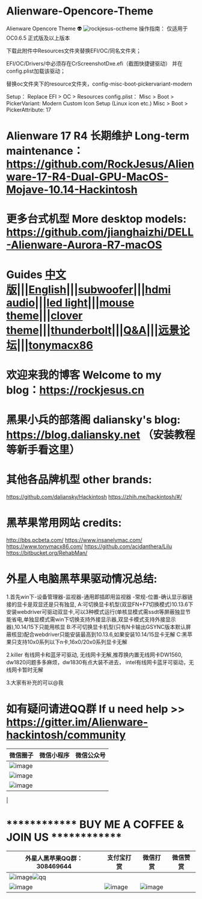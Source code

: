 # Alienware-Opencore-Theme
Alienware Opencore Theme 👽
![rockjesus-octheme](https://user-images.githubusercontent.com/23656651/110778693-a2ef4c00-829d-11eb-8819-6869312ffd76.png)
操作指南： 仅适用于OC0.6.5 正式版及以上版本

下载此附件中Resources文件夹替换EFI/OC/同名文件夹；

EFI/OC/Drivers/中必须存在CrScreenshotDxe.efi（截图快捷键驱动） 并在config.plist加载该驱动；

替换oc文件夹下的resource文件夹，config-misc-boot-pickervariant-modern

Setup：
Replace EFI > OC > Resources
config.plist：
Misc > Boot > PickerVariant: Modern
Custom Icon Setup (Linux icon etc.)
Misc > Boot > PickerAttribute: 17

# Alienware 17 R4 长期维护 Long-term maintenance：https://github.com/RockJesus/Alienware-17-R4-Dual-GPU-MacOS-Mojave-10.14-Hackintosh

# 更多台式机型 More desktop models: https://github.com/jianghaizhi/DELL-Alienware-Aurora-R7-macOS

# Guides [中文版](https://github.com/RockJesus/Alienware-17-R4-I7-7700HQ-MacOS-High-Sierra/blob/master/README.md)|||[English](https://github.com/RockJesus/Alienware-17-R4-Dual-GPU-MacOS-Mojave-10.14-Hackintosh/blob/master/README.md)|||[subwoofer](https://github.com/RockJesus/Alienware-17-R4-Dual-GPU-MacOS-10.15-14-13-Hackintosh/blob/master/guide/alc.md)|||[hdmi audio](https://github.com/RockJesus/Alienware-17-R4-Dual-GPU-MacOS-10.15-14-13-Hackintosh/blob/master/guide/hdmi.md)|||[led light](https://github.com/RockJesus/Alienware-17-R4-Dual-GPU-MacOS-10.15-14-13-Hackintosh/blob/master/guide/light.md)|||[mouse theme](https://github.com/RockJesus/Alienware-17-R4-Dual-GPU-MacOS-10.15-14-13-Hackintosh/blob/master/guide/mouse.md)|||[clover theme](https://github.com/RockJesus/Alienware-17-R4-Dual-GPU-MacOS-10.15-14-13-Hackintosh/blob/master/guide/theme.md)|||[thunderbolt](https://github.com/RockJesus/Alienware-17-R4-Dual-GPU-MacOS-10.15-14-13-Hackintosh/blob/master/guide/tb.md)|||[Q&A](https://github.com/RockJesus/Alienware-17-R4-Dual-GPU-MacOS-10.15-14-13-Hackintosh/blob/master/guide/qa.md)|||[远景论坛](http://bbs.pcbeta.com/viewthread-1833933-1-1.html)|||[tonymacx86](https://www.tonymacx86.com/threads/guide-alienware-17-r4-dual-gpu-macos-mojave-10-14-hackintosh.288728/)

# 欢迎来我的博客 Welcome to my blog：https://rockjesus.cn


# 黑果小兵的部落阁 daliansky's blog: https://blog.daliansky.net （安装教程等新手看这里）

# 其他各品牌机型 other brands:
https://github.com/daliansky/Hackintosh
https://zhih.me/hackintosh/#/


# 黑苹果常用网站 credits:
http://bbs.pcbeta.com/
https://www.insanelymac.com/
https://www.tonymacx86.com/
https://github.com/acidanthera/Lilu
https://bitbucket.org/RehabMan/


# 外星人电脑黑苹果驱动情况总结:
1.首先win下-设备管理器-监视器-通用即插即用监视器
-常规-位置-确认显示器链接的显卡是双显还是只有独显,
 A:可切换显卡机型(双显FN+F7切换模式)10.13.6下安装webdriver可驱动双显卡,可以3种模式运行(单核显模式需ssdt等屏蔽独显节能省电,单独显模式需win下切换支持外接显示器,双显卡模式支持外接显示器),10.14/15下只能用核显
 B:不可切换显卡机型(只有N卡输出GSYNC版本默认屏蔽核显)配合webdriver只能安装最高到10.13.6,如果安装10.14/15显卡无解
 C:黑苹果只支持10x0系列以下n卡,16x0/20x0系列显卡无解
 
 
2.killer 有线网卡和蓝牙可驱动, 无线网卡无解,推荐换内置无线网卡DW1560,
dw1820问题多多麻烦，dw1830有点大装不进去，
intel有线网卡蓝牙可驱动，无线网卡暂时无解


3.大家有补充的可以@我

# 如有疑问请进QQ群 If u need help >> https://gitter.im/Alienware-hackintosh/community

| 微信圈子                                                                                                                                                              | 微信小程序                                                                                                                                                              | 微信公众号                                                                                                                                                                                                                                                                                                                            | 
| ----------------------------------------------------------   | ----------------------------------------------------------   | ----------------------------------------------------------   |  
| ![image](https://user-images.githubusercontent.com/23656651/111026490-78c89600-8425-11eb-97b1-c037751acf41.jpg)
 | ![image](https://user-images.githubusercontent.com/23656651/111026497-8251fe00-8425-11eb-9fee-d9c646e49f66.png)
 | ![image](https://user-images.githubusercontent.com/23656651/111026513-9269dd80-8425-11eb-835e-2ff3c0f646b4.jpg)
 | 
# ************ BUY ME A COFFEE & JOIN US ************
| 外星人黑苹果QQ群：308469644                                                                                                                                                              | 支付宝打赏                                                                                                                                                              | 微信打赏                                                                                                                                                              |  微信赞赏                                                                                                                                                              | 
| ----------------------------------------------------------   | ----------------------------------------------------------   | ----------------------------------------------------------   |  ----------------------------------------------------------   | 
| ![image](https://github.com/RockJesus/Alienware-17-R4-Dual-GPU-MacOS-Mojave-10.14-Hackintosh/blob/master/qq.png?raw=true)![qq](https://user-images.githubusercontent.com/23656651/111026572-cc3ae400-8425-11eb-970a-917928bb55d8.png)
 | ![image](https://github.com/RockJesus/Alienware-17-R4-I7-7700HQ-MacOS-High-Sierra/blob/master/zfb.jpeg) | ![image](https://github.com/RockJesus/Alienware-17-R4-I7-7700HQ-MacOS-High-Sierra/blob/master/wx.jpeg) | ![image](https://github.com/RockJesus/Alienware-17-R4-Dual-GPU-MacOS-10.15-14-13-Hackintosh/blob/master/zsm.png?raw=true) |
